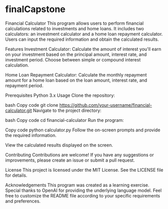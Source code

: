 # finalCapstone

Financial Calculator
This program allows users to perform financial calculations related to investments and home loans. It includes two calculators: an investment calculator and a home loan repayment calculator. Users can input the required information and obtain the calculated results.

Features
Investment Calculator: Calculate the amount of interest you'll earn on your investment based on the principal amount, interest rate, and investment period. Choose between simple or compound interest calculation.

Home Loan Repayment Calculator: Calculate the monthly repayment amount for a home loan based on the loan amount, interest rate, and repayment period.

Prerequisites
Python 3.x
Usage
Clone the repository:

bash
Copy code
git clone https://github.com/your-username/financial-calculator.git
Navigate to the project directory:

bash
Copy code
cd financial-calculator
Run the program:

Copy code
python calculator.py
Follow the on-screen prompts and provide the required information.

View the calculated results displayed on the screen.

Contributing
Contributions are welcome! If you have any suggestions or improvements, please create an issue or submit a pull request.

License
This project is licensed under the MIT License. See the LICENSE file for details.

Acknowledgements
This program was created as a learning exercise.
Special thanks to OpenAI for providing the underlying language model.
Feel free to customize the README file according to your specific requirements and preferences.
